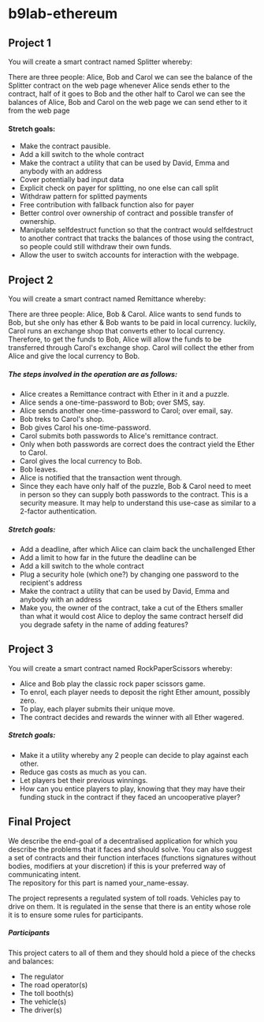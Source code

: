 # b9lab-ethereum

## Project 1
You will create a smart contract named Splitter whereby:

There are three people: Alice, Bob and Carol
we can see the balance of the Splitter contract on the web page
whenever Alice sends ether to the contract, half of it goes to Bob and the other half to Carol
we can see the balances of Alice, Bob and Carol on the web page
we can send ether to it from the web page

#### Stretch goals:
* Make the contract pausible.
* Add a kill switch to the whole contract
* Make the contract a utility that can be used by David, Emma and anybody with an address
* Cover potentially bad input data
* Explicit check on payer for splitting, no one else can call split
* Withdraw pattern for splitted payments
* Free contribution with fallback function also for payer
* Better control over ownership of contract and possible transfer of ownership.
* Manipulate selfdestruct function so that the contract would selfdestruct to another contract that tracks the balances of those using the contract, so people could still withdraw their own funds.
* Allow the user to switch accounts for interaction with the webpage.


## Project 2
You will create a smart contract named Remittance whereby:

There are three people: Alice, Bob & Carol.
Alice wants to send funds to Bob, but she only has ether & Bob wants to be paid in local currency.
luckily, Carol runs an exchange shop that converts ether to local currency.
Therefore, to get the funds to Bob, Alice will allow the funds to be transferred through Carol's exchange shop. Carol will collect the ether from Alice and give the local currency to Bob.

##### The steps involved in the operation are as follows:

* Alice creates a Remittance contract with Ether in it and a puzzle.
* Alice sends a one-time-password to Bob; over SMS, say.
* Alice sends another one-time-password to Carol; over email, say.
* Bob treks to Carol's shop.
* Bob gives Carol his one-time-password.
* Carol submits both passwords to Alice's remittance contract.
* Only when both passwords are correct does the contract yield the Ether to Carol.
* Carol gives the local currency to Bob.
* Bob leaves.
* Alice is notified that the transaction went through.
* Since they each have only half of the puzzle, Bob & Carol need to meet in person so they can supply both passwords to the contract. This is a security measure. It may help to understand this use-case as similar to a 2-factor authentication.

##### Stretch goals:
* Add a deadline, after which Alice can claim back the unchallenged Ether
* Add a limit to how far in the future the deadline can be
* Add a kill switch to the whole contract
* Plug a security hole (which one?) by changing one password to the recipient's address
* Make the contract a utility that can be used by David, Emma and anybody with an address
* Make you, the owner of the contract, take a cut of the Ethers smaller than what it would cost Alice to deploy the same contract herself
did you degrade safety in the name of adding features?



## Project 3

You will create a smart contract named RockPaperScissors whereby:

* Alice and Bob play the classic rock paper scissors game.
* To enrol, each player needs to deposit the right Ether amount, possibly zero.
* To play, each player submits their unique move.
* The contract decides and rewards the winner with all Ether wagered.

##### Stretch goals:
* Make it a utility whereby any 2 people can decide to play against each other.
* Reduce gas costs as much as you can.
* Let players bet their previous winnings.
* How can you entice players to play, knowing that they may have their funding stuck in the contract if they faced an uncooperative player?


## Final Project
We describe the end-goal of a decentralised application for which you describe the problems that it faces and should solve. 
You can also suggest a set of contracts and their function interfaces (functions signatures without bodies, modifiers at your 
discretion) if this is your preferred way of communicating intent.  
The repository for this part is named your_name-essay.

The project represents a regulated system of toll roads. Vehicles pay to drive on them. 
It is regulated in the sense that there is an entity whose role it is to ensure some rules for participants.

##### Participants
This project caters to all of them and they should hold a piece of the checks and balances:

* The regulator
* The road operator(s)
* The toll booth(s)
* The vehicle(s)
* The driver(s)
